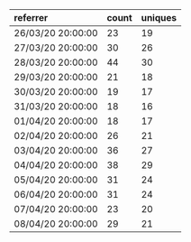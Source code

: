 | referrer          | count | uniques |
| :---------------- | :---- | :------ |
| 26/03/20 20:00:00 | 23    | 19      |
| 27/03/20 20:00:00 | 30    | 26      |
| 28/03/20 20:00:00 | 44    | 30      |
| 29/03/20 20:00:00 | 21    | 18      |
| 30/03/20 20:00:00 | 19    | 17      |
| 31/03/20 20:00:00 | 18    | 16      |
| 01/04/20 20:00:00 | 18    | 17      |
| 02/04/20 20:00:00 | 26    | 21      |
| 03/04/20 20:00:00 | 36    | 27      |
| 04/04/20 20:00:00 | 38    | 29      |
| 05/04/20 20:00:00 | 31    | 24      |
| 06/04/20 20:00:00 | 31    | 24      |
| 07/04/20 20:00:00 | 23    | 20      |
| 08/04/20 20:00:00 | 29    | 21      |